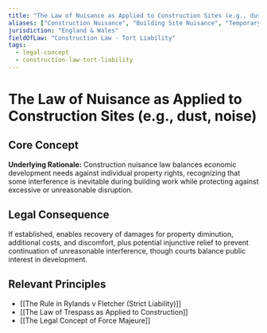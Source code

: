 ```yaml
---
title: "The Law of Nuisance as Applied to Construction Sites (e.g., dust, noise)"
aliases: ["Construction Nuisance", "Building Site Nuisance", "Temporary Nuisance", "Dust and Noise Nuisance"]
jurisdiction: "England & Wales"
fieldOfLaw: "Construction Law - Tort Liability"
tags:
  - legal-concept
  - construction-law-tort-liability
---
```


# The Law of Nuisance as Applied to Construction Sites (e.g., dust, noise)

## Core Concept

**Underlying Rationale:** Construction nuisance law balances economic development needs against individual property rights, recognizing that some interference is inevitable during building work while protecting against excessive or unreasonable disruption.

## Legal Consequence

If established, enables recovery of damages for property diminution, additional costs, and discomfort, plus potential injunctive relief to prevent continuation of unreasonable interference, though courts balance public interest in development.

## Relevant Principles

* [[The Rule in Rylands v Fletcher (Strict Liability)]]
* [[The Law of Trespass as Applied to Construction]]
* [[The Legal Concept of Force Majeure]]

